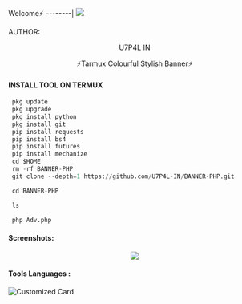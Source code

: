 <p align="center">


Welcome⚡
--------|
![](https://media.tenor.com/iVCiM9W7cvYAAAAd/welcome.gif)



AUTHOR:
<p align="center">
 U7P4L IN 

</br>
<p align="center">
      ⚡Tarmux Colourful Stylish Banner⚡

</p>
  
#### INSTALL TOOL ON TERMUX
```python
 pkg update
 pkg upgrade
 pkg install python
 pkg install git
 pip install requests
 pip install bs4
 pip install futures
 pip install mechanize
 cd $HOME 
 rm -rf BANNER-PHP
 git clone --depth=1 https://github.com/U7P4L-IN/BANNER-PHP.git

 cd BANNER-PHP

 ls

 php Adv.php
```
#### Screenshots:

<p align="center"><img src="https://github.com/U7P4L-IN/Banner.PHP/blob/main/Screenshot_2023-03-01-11-40-02-212_com.termux.jpg">


#### Tools Languages :

![Customized Card](https://github-readme-stats.vercel.app/api/pin?username=U7P4L-IN&repo=BANNER-PHP&title_color=fff&icon_color=f9f9f9&text_color=9f9f9f&bg_color=151515)
